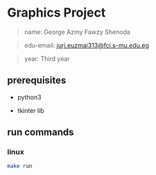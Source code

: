 # Graphics Project 

> name: George Azmy Fawzy Shenoda

> edu-email: jurj.euzmai313@fci.s-mu.edu.eg

> year: Third year

## prerequisites

* python3

* tkinter lib

## run commands

### linux

```sh
make run 
```

